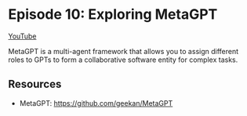 # Episode 10: Exploring MetaGPT

[YouTube](https://youtube.com/live/hC0GKJaFstw)

MetaGPT is a multi-agent framework that allows you to assign different roles to GPTs to form a collaborative software entity for complex tasks.

## Resources

- MetaGPT: https://github.com/geekan/MetaGPT
